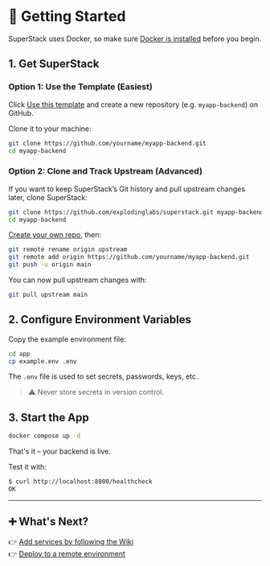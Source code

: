# 🚀 Getting Started

<!--video controls width="100%">
  <source src="/superstack/assets/getting-started.mp4" type="video/mp4">
  <data
    value="Music: Bensound, License: UZG5X7IWWLQOQEU1, Artist: Lunar Years"
    hidden>
  </data>
  Your browser does not support the video tag.
</video-->

SuperStack uses Docker, so make sure [Docker is
installed](https://docs.docker.com/get-docker/) before you begin.

## 1. Get SuperStack

### Option 1: Use the Template (Easiest)

Click [Use this template](https://github.com/explodinglabs/superstack/generate)
and create a new repository (e.g. `myapp-backend`) on GitHub.

Clone it to your machine:

```sh
git clone https://github.com/yourname/myapp-backend.git
cd myapp-backend
```

### Option 2: Clone and Track Upstream (Advanced)

If you want to keep SuperStack’s Git history and pull upstream changes later,
clone SuperStack:

```sh
git clone https://github.com/explodinglabs/superstack.git myapp-backend
cd myapp-backend
```

[Create your own repo](https://github.com/new), then:

```sh
git remote rename origin upstream
git remote add origin https://github.com/yourname/myapp-backend.git
git push -u origin main
```

You can now pull upstream changes with:

```sh
git pull upstream main
```

## 2. Configure Environment Variables

Copy the example environment file:

```sh
cd app
cp example.env .env
```

The `.env` file is used to set secrets, passwords, keys, etc.

> ⚠️ Never store secrets in version control.

## 3. Start the App

```sh
docker compose up -d
```

That's it – your backend is live.

Test it with:

```sh
$ curl http://localhost:8000/healthcheck
OK
```

---

## ➕ What's Next?

👉 [Add services by following the Wiki](https://github.com/explodinglabs/superstack/wiki)  
👉 [Deploy to a remote environment](deploy.md)
